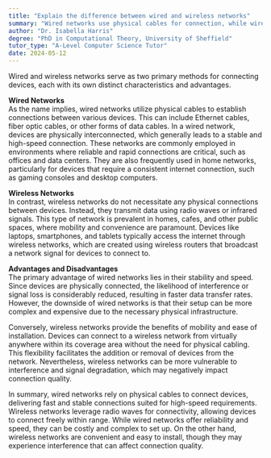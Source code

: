 ```yaml
---
title: "Explain the difference between wired and wireless networks"
summary: "Wired networks use physical cables for connection, while wireless networks use radio waves or infrared signals for connectivity."
author: "Dr. Isabella Harris"
degree: "PhD in Computational Theory, University of Sheffield"
tutor_type: "A-Level Computer Science Tutor"
date: 2024-05-12
---
```


Wired and wireless networks serve as two primary methods for connecting devices, each with its own distinct characteristics and advantages.

**Wired Networks**  
As the name implies, wired networks utilize physical cables to establish connections between various devices. This can include Ethernet cables, fiber optic cables, or other forms of data cables. In a wired network, devices are physically interconnected, which generally leads to a stable and high-speed connection. These networks are commonly employed in environments where reliable and rapid connections are critical, such as offices and data centers. They are also frequently used in home networks, particularly for devices that require a consistent internet connection, such as gaming consoles and desktop computers.

**Wireless Networks**  
In contrast, wireless networks do not necessitate any physical connections between devices. Instead, they transmit data using radio waves or infrared signals. This type of network is prevalent in homes, cafes, and other public spaces, where mobility and convenience are paramount. Devices like laptops, smartphones, and tablets typically access the internet through wireless networks, which are created using wireless routers that broadcast a network signal for devices to connect to.

**Advantages and Disadvantages**  
The primary advantage of wired networks lies in their stability and speed. Since devices are physically connected, the likelihood of interference or signal loss is considerably reduced, resulting in faster data transfer rates. However, the downside of wired networks is that their setup can be more complex and expensive due to the necessary physical infrastructure.

Conversely, wireless networks provide the benefits of mobility and ease of installation. Devices can connect to a wireless network from virtually anywhere within its coverage area without the need for physical cabling. This flexibility facilitates the addition or removal of devices from the network. Nevertheless, wireless networks can be more vulnerable to interference and signal degradation, which may negatively impact connection quality.

In summary, wired networks rely on physical cables to connect devices, delivering fast and stable connections suited for high-speed requirements. Wireless networks leverage radio waves for connectivity, allowing devices to connect freely within range. While wired networks offer reliability and speed, they can be costly and complex to set up. On the other hand, wireless networks are convenient and easy to install, though they may experience interference that can affect connection quality.
    